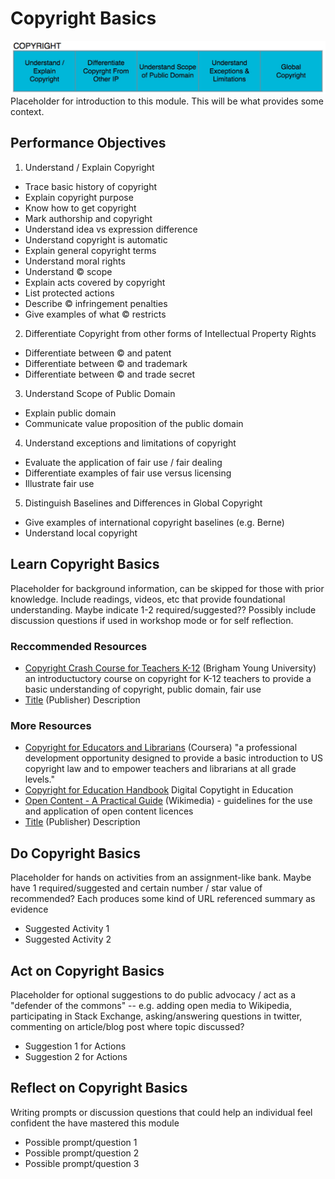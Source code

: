 # Copyright Basics

![Five Copyright Basics Units of Learning ](img/copyright.jpg "Copyright Basics")
Placeholder for introduction to this module. This will be what provides some context.

## Performance Objectives

1. Understand / Explain Copyright
  * Trace basic history of copyright
  * Explain copyright purpose
  * Know how to get copyright
  * Mark authorship and copyright
  * Understand idea vs expression difference
  * Understand copyright is automatic
  * Explain general copyright terms
  * Understand moral rights
  * Understand © scope
  * Explain acts covered by copyright
  * List protected actions
  * Describe © infringement penalties
  * Give examples of what © restricts
2. Differentiate Copyright from other forms of Intellectual Property Rights
  * Differentiate between © and patent
  * Differentiate between © and trademark
  * Differentiate between © and trade secret 
3.  Understand Scope of Public Domain
  * Explain public domain
  * Communicate value proposition of the public domain  
4.  Understand exceptions and limitations of copyright
  * Evaluate the application of fair use / fair dealing
  * Differentiate examples of fair use versus licensing
  * Illustrate fair use 
5. Distinguish Baselines and Differences in Global Copyright
  * Give examples of international copyright baselines (e.g. Berne)
  * Understand local copyright


## Learn Copyright Basics

Placeholder for background information, can be skipped for those with prior knowledge. Include readings, videos, etc that provide foundational understanding. Maybe indicate  1-2 required/suggested?? Possibly include discussion questions if used in workshop mode or for self reflection.

### Reccommended Resources

* [Copyright Crash Course for Teachers K-12](http://iptla.byu.edu/courses/copyright_crash_course_for_teachers)  (Brigham Young University) an introductuctory course on copyright for K-12 teachers to provide a basic understanding of copyright, public domain, fair use 
* [Title](http://) (Publisher) Description

### More Resources

* [Copyright for Educators and Librarians](https://www.coursera.org/learn/copyright-for-education) (Coursera) "a professional development opportunity designed to provide a basic introduction to US copyright law and to empower teachers and librarians at all grade levels."  
* [Copyright for Education Handbook](http://www.diceproject.ch/wp-content/uploads/2011/11/Handbook_web_en_2.pdf)  Digital Copytight in Education
* [Open Content - A Practical Guide](https://meta.wikimedia.org/wiki/Open_Content_-_A_Practical_Guide_to_Using_Creative_Commons_Licences) (Wikimedia) - guidelines for the use and application of open content licences 
* [Title](http://) (Publisher) Description


## Do Copyright Basics

Placeholder for hands on activities from an assignment-like bank. Maybe have 1 required/suggested and certain number / star value of recommended? Each produces some kind of URL referenced summary as evidence

* Suggested Activity 1
* Suggested Activity 2

## Act on Copyright Basics

Placeholder for optional suggestions to do public advocacy / act as a "defender of the commons"  -- e.g.  adding open media to Wikipedia, participating in Stack Exchange, asking/answering questions in twitter, commenting on article/blog post where topic discussed?

* Suggestion 1 for Actions
* Suggestion 2 for Actions

## Reflect on Copyright Basics

Writing prompts or discussion questions that could help an individual feel confident the have mastered this module

* Possible prompt/question 1
* Possible prompt/question 2
* Possible prompt/question 3

